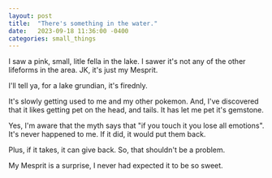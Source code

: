 ```yaml
---
layout: post
title:  "There's something in the water."
date:   2023-09-18 11:36:00 -0400
categories: small_things
---
```


I saw a pink, small, litle fella in the lake. I sawer it's not any of the other lifeforms in the area. JK, it's just my Mesprit.

I'll tell ya, for a lake grundian, it's firednly.

It's slowly getting used to me and my other pokemon.  And, I've discovered that it likes getting pet on the head, and tails. It has let me pet it's gemstone.

Yes, I'm aware that the myth says that "if you touch it you lose all emotions". It's never happened to me. If it did, it would put them back.

Plus, if it takes, it can give back. So, that shouldn't be a problem.

My Mesprit is a surprise, I never had expected it to be so sweet.
